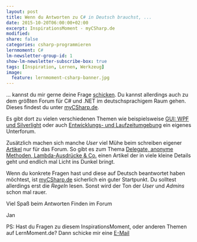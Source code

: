 ```yaml
---
layout: post
title: Wenn du Antworten zu C# in Deutsch brauchst, ...
date: 2015-10-20T06:00:00+02:00
excerpt: InspirationsMoment - myCSharp.de
modified:
share: false
categories: csharp-programmieren
lernmoment: C#
lm-newsletter-group-id: 1
show-lm-newsletter-subscribe-box: true
tags: [Inspiration, Lernen, Werkzeug]
image:
  feature: lernmoment-csharp-banner.jpg
---
```


... kannst du mir gerne deine Frage [schicken](jan@lernmoment.de). Du kannst allerdings auch zu dem größten Forum für C# und .NET im deutschsprachigem Raum gehen. Dieses findest du unter [myCSharp.de](http://www.mycsharp.de).

Es gibt dort zu vielen verschiedenen Themen wie beispielsweise [GUI: WPF und Silverlight](http://www.mycsharp.de/wbb2/board.php?boardid=85) oder auch [Entwicklungs- und Laufzeitumgebung](http://www.mycsharp.de/wbb2/board.php?boardid=50) ein eigenes Unterforum.

Zusätzlich machen sich manche *User* viel Mühe beim schreiben eigener [Artikel](http://www.mycsharp.de/wbb2/board.php?boardid=69) nur für das Forum. So gibt es zum Thema [Delegate, anonyme Methoden, Lambda-Ausdrücke & Co.](http://www.mycsharp.de/wbb2/thread.php?threadid=74181) einen Artikel der in viele kleine Details geht und endlich mal Licht ins Dunkel bringt.

Wenn du konkrete Fragen hast und diese auf Deutsch beantwortet haben möchtest, ist [myCSharp.de](www.mycsharp.de) sicherlich ein guter Startpunkt. Du solltest allerdings erst die *Regeln* lesen. Sonst wird der Ton der *User* und *Admins* schon mal rauer.

Viel Spaß beim Antworten Finden im Forum

Jan


PS: Hast du Fragen zu diesem InspirationsMoment, oder anderen Themen auf LernMoment.de? Dann schicke mir eine [E-Mail](mailto:jan@lernmoment.de)
